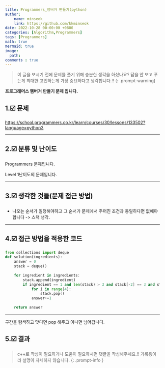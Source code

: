 ```yaml
---
title: Programmers_햄버거 만들기(python)
author: 
    name: minseok
    link: https://github.com/kkminseok
date: 2022-10-28 00:00:00 +0800
categories: [Algorithm,Programmers]
tags: [Programmers]
math: true
mermaid: true
image: 
  path: 
comments : true
---
```


> 이 글을 보시기 전에 문제를 풀기 위해 충분한 생각을 하셨나요? 답을 안 보고 푸는게 최대한 고민하는게 가장 중요하다고 생각합니다.!!
{: .prompt-warning}


**프로그래머스 햄버거 만들기 문제 입니다.**

## 1.☑️ 문제
<https://school.programmers.co.kr/learn/courses/30/lessons/133502?language=python3>

-----  

## 2.☑️ 분류 및 난이도

Programmers 문제입니다.  

Level 1난이도의 문제입니다. 


-----  

## 3.☑️ 생각한 것들(문제 접근 방법)

- 나오는 순서가 일정해야하고 그 순서가 문제에서 주어진 조건과 동일하다면 없애야합니다 -> 스택 생각.


-----  

## 4.☑️ 접근 방법을 적용한 코드

```python
from collections import deque
def solution(ingredients):
    answer = 0
    stack = deque()
    
    for ingredient in ingredients:
        stack.append(ingredient)
        if ingredient == 1 and len(stack) > 3 and stack[-2] == 3 and stack[-3] == 2 and stack[-4] == 1:
            for i in range(4):
                stack.pop()
            answer+=1
    
    return answer
```


-----

구간을 탐색하고 맞다면 pop 해주고 아니면 넘어갑니다.



## 5.☑️ 결과

> c++로 작성이 필요하거나 도움이 필요하시면 댓글을 작성해주세요.!! 기록용이라 설명이 자세하지 않습니다.
{: .prompt-info }